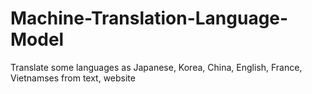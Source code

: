 # Machine-Translation-Language-Model
Translate some languages as Japanese, Korea, China, English, France, Vietnamses from text, website
